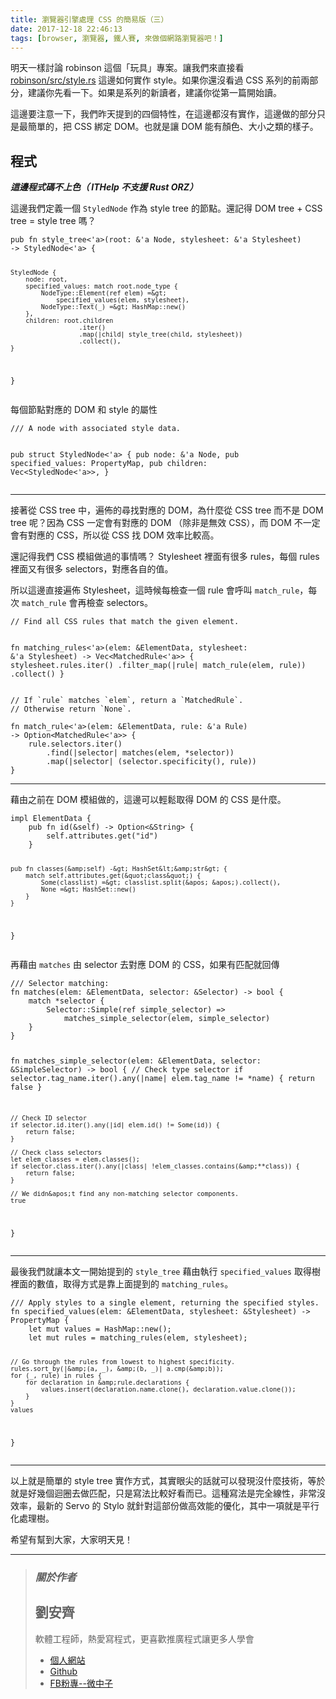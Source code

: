 ```yaml
---
title: 瀏覽器引擎處理 CSS 的簡易版（三）
date: 2017-12-18 22:46:13
tags: [browser, 瀏覽器, 鐵人賽, 來做個網路瀏覽器吧！]
---
```


                    
&#x660E;&#x5929;&#x4E00;&#x6A23;&#x8A0E;&#x8AD6; robinson &#x9019;&#x500B;&#x300C;&#x73A9;&#x5177;&#x300D;&#x5C08;&#x6848;&#x3002;&#x8B93;&#x6211;&#x5011;&#x4F86;&#x76F4;&#x63A5;&#x770B; <a href="https://github.com/mbrubeck/robinson/blob/master/src/style.rs" target="_blank">robinson/src/style.rs</a> &#x9019;&#x908A;&#x5982;&#x4F55;&#x5BE6;&#x4F5C; style&#x3002;&#x5982;&#x679C;&#x4F60;&#x9084;&#x6C92;&#x770B;&#x904E; CSS &#x7CFB;&#x5217;&#x7684;&#x524D;&#x5169;&#x90E8;&#x5206;&#xFF0C;&#x5EFA;&#x8B70;&#x4F60;&#x5148;&#x770B;&#x4E00;&#x4E0B;&#x3002;&#x5982;&#x679C;&#x662F;&#x7CFB;&#x5217;&#x7684;&#x65B0;&#x8B80;&#x8005;&#xFF0C;&#x5EFA;&#x8B70;&#x4F60;&#x5F9E;&#x7B2C;&#x4E00;&#x7BC7;&#x958B;&#x59CB;&#x8B80;&#x3002;</p>
<p>&#x9019;&#x908A;&#x8981;&#x6CE8;&#x610F;&#x4E00;&#x4E0B;&#xFF0C;&#x6211;&#x5011;&#x6628;&#x5929;&#x63D0;&#x5230;&#x7684;&#x56DB;&#x500B;&#x7279;&#x6027;&#xFF0C;&#x5728;&#x9019;&#x908A;&#x90FD;&#x6C92;&#x6709;&#x5BE6;&#x4F5C;&#xFF0C;&#x9019;&#x908A;&#x505A;&#x7684;&#x90E8;&#x5206;&#x53EA;&#x662F;&#x6700;&#x7C21;&#x55AE;&#x7684;&#xFF0C;&#x628A; CSS &#x7D81;&#x5B9A; DOM&#x3002;&#x4E5F;&#x5C31;&#x662F;&#x8B93; DOM &#x80FD;&#x6709;&#x984F;&#x8272;&#x3001;&#x5927;&#x5C0F;&#x4E4B;&#x985E;&#x7684;&#x6A23;&#x5B50;&#x3002;</p>
<h2>&#x7A0B;&#x5F0F;</h2>
<p><em><strong>&#x9019;&#x908A;&#x7A0B;&#x5F0F;&#x78BC;&#x4E0D;&#x4E0A;&#x8272;&#xFF08; ITHelp &#x4E0D;&#x652F;&#x63F4; Rust ORZ&#xFF09;</strong></em></p>
<p>&#x9019;&#x908A;&#x6211;&#x5011;&#x5B9A;&#x7FA9;&#x4E00;&#x500B; <code>StyledNode</code> &#x4F5C;&#x70BA; style tree &#x7684;&#x7BC0;&#x9EDE;&#x3002;&#x9084;&#x8A18;&#x5F97; DOM tree + CSS tree = style tree &#x55CE;&#xFF1F;</p>
<pre><code class="language-rust">pub fn style_tree&lt;&apos;a&gt;(root: &amp;&apos;a Node, stylesheet: &amp;&apos;a Stylesheet) 
-&gt; StyledNode&lt;&apos;a&gt; {

    StyledNode {
        node: root,
        specified_values: match root.node_type {
            NodeType::Element(ref elem) =&gt; 
                specified_values(elem, stylesheet),
            NodeType::Text(_) =&gt; HashMap::new()
        },
        children: root.children
                      .iter()
                      .map(|child| style_tree(child, stylesheet))
                      .collect(),
    }
    
}
</code></pre>
<p>&#x6BCF;&#x500B;&#x7BC0;&#x9EDE;&#x5C0D;&#x61C9;&#x7684; DOM &#x548C; style &#x7684;&#x5C6C;&#x6027;</p>
<pre><code class="language-rust">/// A node with associated style data.

pub struct StyledNode&lt;&apos;a&gt; {
    pub node: &amp;&apos;a Node,
    pub specified_values: PropertyMap,
    pub children: Vec&lt;StyledNode&lt;&apos;a&gt;&gt;,
}
</code></pre>
<hr>
<p>&#x63A5;&#x8457;&#x5F9E; CSS tree &#x4E2D;&#xFF0C;&#x904D;&#x4F48;&#x7684;&#x5C0B;&#x627E;&#x5C0D;&#x61C9;&#x7684; DOM&#xFF0C;&#x70BA;&#x4EC0;&#x9EBC;&#x5F9E; CSS tree &#x800C;&#x4E0D;&#x662F; DOM tree &#x5462;&#xFF1F;&#x56E0;&#x70BA; CSS &#x4E00;&#x5B9A;&#x6703;&#x6709;&#x5C0D;&#x61C9;&#x7684; DOM &#xFF08;&#x9664;&#x975E;&#x662F;&#x7121;&#x6548; CSS&#xFF09;&#xFF0C;&#x800C; DOM &#x4E0D;&#x4E00;&#x5B9A;&#x6703;&#x6709;&#x5C0D;&#x61C9;&#x7684; CSS&#xFF0C;&#x6240;&#x4EE5;&#x5F9E; CSS &#x627E; DOM &#x6548;&#x7387;&#x6BD4;&#x8F03;&#x9AD8;&#x3002;</p>
<p>&#x9084;&#x8A18;&#x5F97;&#x6211;&#x5011; CSS &#x6A21;&#x7D44;&#x505A;&#x904E;&#x7684;&#x4E8B;&#x60C5;&#x55CE;&#xFF1F; Stylesheet &#x88E1;&#x9762;&#x6709;&#x5F88;&#x591A; rules&#xFF0C;&#x6BCF;&#x500B; rules &#x88E1;&#x9762;&#x53C8;&#x6709;&#x5F88;&#x591A; selectors&#xFF0C;&#x5C0D;&#x61C9;&#x5404;&#x81EA;&#x7684;&#x503C;&#x3002;</p>
<p>&#x6240;&#x4EE5;&#x9019;&#x908A;&#x76F4;&#x63A5;&#x904D;&#x4F48; Stylesheet&#xFF0C;&#x9019;&#x6642;&#x5019;&#x6BCF;&#x6AA2;&#x67E5;&#x4E00;&#x500B; rule &#x6703;&#x547C;&#x53EB; <code>match_rule</code>&#xFF0C;&#x6BCF;&#x6B21; <code>match_rule</code> &#x6703;&#x518D;&#x6AA2;&#x67E5; selectors&#x3002;</p>
<pre><code class="language-rust">// Find all CSS rules that match the given element.

fn matching_rules&lt;&apos;a&gt;(elem: &amp;ElementData, stylesheet: &amp;&apos;a Stylesheet) -&gt; Vec&lt;MatchedRule&lt;&apos;a&gt;&gt; {
    stylesheet.rules.iter()
              .filter_map(|rule| match_rule(elem, rule))
              .collect()
}
</code></pre>
<pre><code class="language-rust">// If `rule` matches `elem`, return a `MatchedRule`. 
// Otherwise return `None`.

fn match_rule&lt;&apos;a&gt;(elem: &amp;ElementData, rule: &amp;&apos;a Rule) 
-&gt; Option&lt;MatchedRule&lt;&apos;a&gt;&gt; {
    rule.selectors.iter()
        .find(|selector| matches(elem, *selector))
        .map(|selector| (selector.specificity(), rule))
}
</code></pre>
<hr>
<p>&#x85C9;&#x7531;&#x4E4B;&#x524D;&#x5728; DOM &#x6A21;&#x7D44;&#x505A;&#x7684;&#xFF0C;&#x9019;&#x908A;&#x53EF;&#x4EE5;&#x8F15;&#x9B06;&#x53D6;&#x5F97; DOM &#x7684; CSS &#x662F;&#x4EC0;&#x9EBC;&#x3002;</p>
<pre><code>impl ElementData {
    pub fn id(&amp;self) -&gt; Option&lt;&amp;String&gt; {
        self.attributes.get(&quot;id&quot;)
    }

    pub fn classes(&amp;self) -&gt; HashSet&lt;&amp;str&gt; {
        match self.attributes.get(&quot;class&quot;) {
            Some(classlist) =&gt; classlist.split(&apos; &apos;).collect(),
            None =&gt; HashSet::new()
        }
    }
}
</code></pre>
<p>&#x518D;&#x85C9;&#x7531; <code>matches</code> &#x7531; selector &#x53BB;&#x5C0D;&#x61C9; DOM &#x7684; CSS&#xFF0C;&#x5982;&#x679C;&#x6709;&#x5339;&#x914D;&#x5C31;&#x56DE;&#x50B3;</p>
<pre><code>/// Selector matching:
fn matches(elem: &amp;ElementData, selector: &amp;Selector) -&gt; bool {
    match *selector {
        Selector::Simple(ref simple_selector) =&gt; 
            matches_simple_selector(elem, simple_selector)
    }
}

fn matches_simple_selector(elem: &amp;ElementData, selector: &amp;SimpleSelector) -&gt; bool {
    // Check type selector
    if selector.tag_name.iter().any(|name| elem.tag_name != *name) {
        return false
    }

    // Check ID selector
    if selector.id.iter().any(|id| elem.id() != Some(id)) {
        return false;
    }

    // Check class selectors
    let elem_classes = elem.classes();
    if selector.class.iter().any(|class| !elem_classes.contains(&amp;**class)) {
        return false;
    }

    // We didn&apos;t find any non-matching selector components.
    true
}
</code></pre>
<hr>
<p>&#x6700;&#x5F8C;&#x6211;&#x5011;&#x5C31;&#x8B93;&#x672C;&#x6587;&#x4E00;&#x958B;&#x59CB;&#x63D0;&#x5230;&#x7684; <code>style_tree</code>  &#x85C9;&#x7531;&#x57F7;&#x884C; <code>specified_values</code> &#x53D6;&#x5F97;&#x6A39;&#x88E1;&#x9762;&#x7684;&#x6578;&#x503C;&#xFF0C;&#x53D6;&#x5F97;&#x65B9;&#x5F0F;&#x662F;&#x9760;&#x4E0A;&#x9762;&#x63D0;&#x5230;&#x7684; <code>matching_rules</code>&#x3002;</p>
<pre><code>/// Apply styles to a single element, returning the specified styles.
fn specified_values(elem: &amp;ElementData, stylesheet: &amp;Stylesheet) -&gt; PropertyMap {
    let mut values = HashMap::new();
    let mut rules = matching_rules(elem, stylesheet);

    // Go through the rules from lowest to highest specificity.
    rules.sort_by(|&amp;(a, _), &amp;(b, _)| a.cmp(&amp;b));
    for (_, rule) in rules {
        for declaration in &amp;rule.declarations {
            values.insert(declaration.name.clone(), declaration.value.clone());
        }
    }
    values
}
</code></pre>
<hr>
<p>&#x4EE5;&#x4E0A;&#x5C31;&#x662F;&#x7C21;&#x55AE;&#x7684; style tree &#x5BE6;&#x4F5C;&#x65B9;&#x5F0F;&#xFF0C;&#x5176;&#x5BE6;&#x773C;&#x5C16;&#x7684;&#x8A71;&#x5C31;&#x53EF;&#x4EE5;&#x767C;&#x73FE;&#x6C92;&#x4EC0;&#x9EBC;&#x6280;&#x8853;&#xFF0C;&#x7B49;&#x65BC;&#x5C31;&#x662F;&#x597D;&#x5E7E;&#x500B;&#x8FF4;&#x5708;&#x53BB;&#x505A;&#x5339;&#x914D;&#xFF0C;&#x53EA;&#x662F;&#x5BEB;&#x6CD5;&#x6BD4;&#x8F03;&#x597D;&#x770B;&#x800C;&#x5DF2;&#x3002;&#x9019;&#x7A2E;&#x5BEB;&#x6CD5;&#x662F;&#x5B8C;&#x5168;&#x7DDA;&#x6027;&#xFF0C;&#x975E;&#x5E38;&#x6C92;&#x6548;&#x7387;&#xFF0C;&#x6700;&#x65B0;&#x7684; Servo &#x7684; Stylo &#x5C31;&#x91DD;&#x5C0D;&#x9019;&#x90E8;&#x4EFD;&#x505A;&#x9AD8;&#x6548;&#x80FD;&#x7684;&#x512A;&#x5316;&#xFF0C;&#x5176;&#x4E2D;&#x4E00;&#x9805;&#x5C31;&#x662F;&#x5E73;&#x884C;&#x5316;&#x8655;&#x7406;&#x6A39;&#x3002;</p>
<p>&#x5E0C;&#x671B;&#x6709;&#x5E6B;&#x5230;&#x5927;&#x5BB6;&#xFF0C;&#x5927;&#x5BB6;&#x660E;&#x5929;&#x898B;&#xFF01;</p>
<hr>
<blockquote>
<h3><em><strong>&#x95DC;&#x65BC;&#x4F5C;&#x8005;</strong></em></h3>
<h2>&#x5289;&#x5B89;&#x9F4A;</h2>
<p>&#x8EDF;&#x9AD4;&#x5DE5;&#x7A0B;&#x5E2B;&#xFF0C;&#x71B1;&#x611B;&#x5BEB;&#x7A0B;&#x5F0F;&#xFF0C;&#x66F4;&#x559C;&#x6B61;&#x63A8;&#x5EE3;&#x7A0B;&#x5F0F;&#x8B93;&#x66F4;&#x591A;&#x4EBA;&#x5B78;&#x6703;</p>
<ul>
<li>
<a href="https://tigercosmos.github.io" target="_blank">&#x500B;&#x4EBA;&#x7DB2;&#x7AD9;</a>
</li>
<li>
<a href="https://github.com/tigercosmos" target="_blank">Github</a>
</li>
<li>
<a href="https://www.facebook.com/CodingNeutrino/" target="_blank">FB&#x7C89;&#x5C08;--&#x5FAE;&#x4E2D;&#x5B50;</a>
</li>
</ul>
</blockquote>
 <br>
                                                    </div>
                    </div>
                
